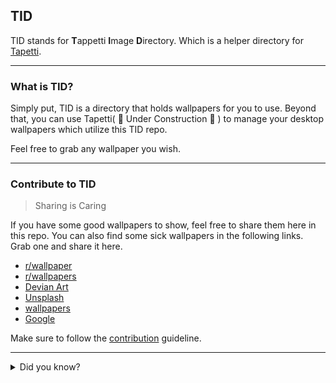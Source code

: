 ## TID

TID stands for **T**appetti **I**mage **D**irectory. Which is a helper directory for [Tapetti](https://www.youtube.com/watch?v=dQw4w9WgXcQ).

---

### What is TID?

Simply put, TID is a directory that holds wallpapers for you to use. Beyond that, you can use Tapetti( :construction: Under Construction :construction: ) to manage your desktop wallpapers which utilize this TID repo.

Feel free to grab any wallpaper you wish.

---

### Contribute to TID

  > Sharing is Caring

If you have some good wallpapers to show, feel free to share them here in this repo. You can also find some sick wallpapers in the following links. Grab one and share it here.

 - [r/wallpaper](https://www.reddit.com/r/wallpaper/)
 - [r/wallpapers](https://www.reddit.com/r/wallpapers/)
 - [Devian Art](https://www.deviantart.com/)
 - [Unsplash](https://unsplash.com/wallpapers)
 - [wallpapers](https://wallpapers.com/)
 - [Google](https://www.google.com/imghp)

Make sure to follow the [contribution](https://github.com/Muhimen123/TID/blob/main/CONTRIBUTING.md) guideline.

---

<details>
  <summary>Did you know?</summary>
  
  [Tapetti](https://translate.google.com.bd/?sl=auto&tl=en&text=tapetti&op=translate) is a <abbr title="This project is dedicated to a Finnish friend of mine whoose nick name also happens to start with F.">Finnish</abbr> word which means `Wallpaper` in English.
  
</details>

